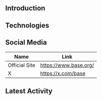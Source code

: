 

## Introduction



## Technologies



## Social Media

| Name          | Link                  |
| ------------- | --------------------- |
| Official Site | https://www.base.org/ |
| X             | https://x.com/base    |

## Latest Activity

